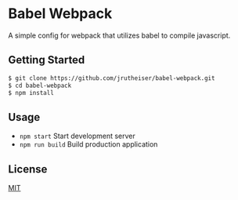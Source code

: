 # Babel Webpack

A simple config for webpack that utilizes babel to compile javascript.

## Getting Started

```bash
$ git clone https://github.com/jrutheiser/babel-webpack.git
$ cd babel-webpack
$ npm install
```

## Usage

- `npm start` Start development server
- `npm run build` Build production application

## License

[MIT](https://github.com/jrutheiser/babel-webpack/blob/master/LICENSE)

